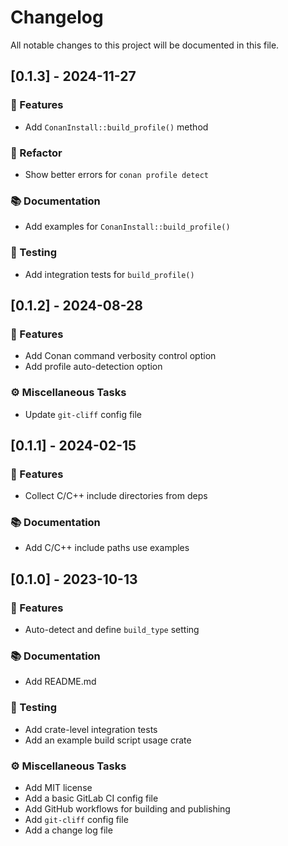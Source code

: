 # Changelog

All notable changes to this project will be documented in this file.

## [0.1.3] - 2024-11-27

### 🚀 Features

- Add `ConanInstall::build_profile()` method

### 🚜 Refactor

- Show better errors for `conan profile detect`

### 📚 Documentation

- Add examples for `ConanInstall::build_profile()`

### 🧪 Testing

- Add integration tests for `build_profile()`

## [0.1.2] - 2024-08-28

### 🚀 Features

- Add Conan command verbosity control option
- Add profile auto-detection option

### ⚙️ Miscellaneous Tasks

- Update `git-cliff` config file

## [0.1.1] - 2024-02-15

### 🚀 Features

- Collect C/C++ include directories from deps

### 📚 Documentation

- Add C/C++ include paths use examples

## [0.1.0] - 2023-10-13

### 🚀 Features

- Auto-detect and define `build_type` setting

### 📚 Documentation

- Add README.md

### 🧪 Testing

- Add crate-level integration tests
- Add an example build script usage crate

### ⚙️ Miscellaneous Tasks

- Add MIT license
- Add a basic GitLab CI config file
- Add GitHub workflows for building and publishing
- Add `git-cliff` config file
- Add a change log file

<!-- generated by git-cliff -->
